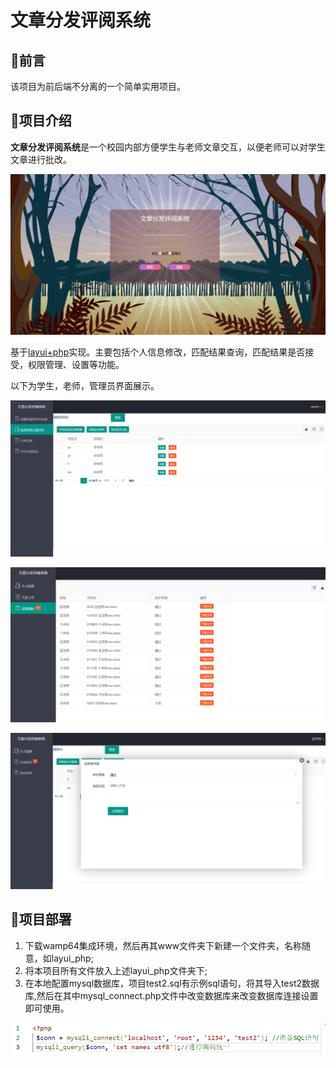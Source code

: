 # 文章分发评阅系统

## :hamburger:前言

该项目为前后端不分离的一个简单实用项目。

## :shower:项目介绍

**文章分发评阅系统**是一个校园内部方便学生与老师文章交互，以便老师可以对学生文章进行批改。

![登陆界面](./img/登陆界面.png)

基于<u>layui+php</u>实现。主要包括个人信息修改，匹配结果查询，匹配结果是否接受，权限管理、设置等功能。

以下为学生，老师，管理员界面展示。

![](./img/管理员界面.png)

![](./img/学生信息界面.png)

![](./img/老师评价界面.png)

## :ship:项目部署

1. 下载wamp64集成环境，然后再其www文件夹下新建一个文件夹，名称随意，如layui_php;
2. 将本项目所有文件放入上述layui_php文件夹下;
3. 在本地配置mysql数据库，项目test2.sql有示例sql语句，将其导入test2数据库,然后在其中mysql_connect.php文件中改变数据库来改变数据库连接设置即可使用。

![](./img/连接.png)



